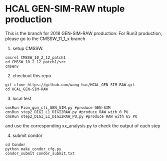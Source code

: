 # HCAL GEN-SIM-RAW ntuple production  

This is the branch for 2018 GEN-SIM-RAW production. For Run3 production, please go to the CMSSW_11_1_x branch  

1. setup CMSSW.  
```
cmsrel CMSSW_10_2_12_patch1
cd CMSSW_10_2_12_patch1/src
cmsenv
```

2. checkout this repo
```
git clone https://github.com/wang-hui/HCAL_GEN-SIM-RAW.git
cd HCAL_GEN-SIM-RAW
```

3. local test
```
cmsRun Pion_gun_cfi_GEN_SIM.py #produce GEN-SIM
cmsRun step2_DIGI_L1_DIGI2RAW.py #produce RAW with 0 PU
cmsRun step2_DIGI_L1_DIGI2RAW_PU.py #produce RAW with 65 PU
```
and use the corresponding xx_analysis.py to check the output of each step  

4. submit condor
```
cd Condor
python make_condor_cfg.py
condor_submit condor_submit.txt
```
